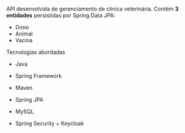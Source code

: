 API desenvolvida de gerenciamento de clinica veterinária.
Contém **3 entidades** persistidas por Spring Data JPA:
- Dono
- Animal
- Vacina

Tecnologias abordadas
- Java
- Spring Framework
- Maven
- Spring JPA
- MySQL

- Spring Security + Keycloak